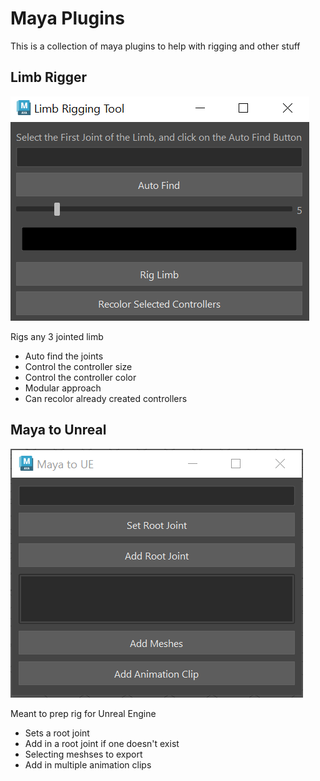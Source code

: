 # Maya Plugins

This is a collection of maya plugins to help with rigging and other stuff

## Limb Rigger

<img src="assets/LimbRiggingTool.PNG">

Rigs any 3 jointed limb
* Auto find the joints
* Control the controller size
* Control the controller color
* Modular approach
* Can recolor already created controllers

## Maya to Unreal

<img src="assets/MayaToUETool.PNG">

Meant to prep rig for Unreal Engine
* Sets a root joint
* Add in a root joint if one doesn't exist
* Selecting meshses to export
* Add in multiple animation clips
